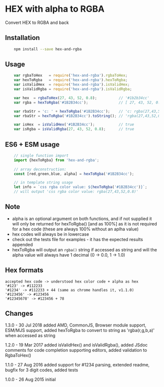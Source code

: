 # HEX with alpha to RGBA

Convert HEX to RGBA and back

## Installation
```sh
    npm install --save hex-and-rgba
```
## Usage
```js
    var rgbaToHex   = require('hex-and-rgba').rgbaToHex;
    var hexToRgba   = require('hex-and-rgba').hexToRgba;
    var isValidHex  = require('hex-and-rgba').isValidHex;
    var isValidRgba = require('hex-and-rgba').isValidRgba;

    var hex  = rgbaToHex(27, 43, 52, 0.8);          // '#1b2b34cc'
    var rgba = hexToRgba('#1B2B34cc');              // [ 27, 43, 52, 0.8 ]

    var rbaStr = 'c: ' + hexToRgba('#1B2B34cc');    // 'c: rgba(27,43,52,0.8)'
    var rbaStr = hexToRgba('#1B2B34cc').toString(); // 'rgba(27,43,52,0.8)'

    var isHex  = isValidHex('#1B2B34cc');           // true
    var isRgba = isValidRgba(27, 43, 52, 0.8);      // true
```
## ES6 + ESM usage
```js
    // single function import
    import {hexToRgba} from 'hex-and-rgba';
    
    // array deconstruction:
    const [red,green,blue, alpha] = hexToRgba('#1B2B34cc');

    // in template string usage
    let info = `css rgba color value: ${hexToRgba('#1B2B34cc')}`;
    // will output 'css rgba color value: rgba(27,43,52,0.8)'
```
## Note

- alpha is an optional argument on both functions,
  and if not supplied it will only be returned for hexToRgba() [and as 100%]
  as it is not required for a hex code (these are always 100% without an aplha value)
- hex codes will always be in lowercase
- check out the tests file for examples - it has the expected results appended
- hexToRgba will output an `rgba()` string if accessed as string and will the alpha value will always have 1 decimal (0 -> 0.0, 1 -> 1.0)

## Hex formats

    accepted hex code -> understood hex color code + alpha as hex
    '#123' -> #112233
    '#1234' -> #112233 + 44 (same as chrome handles it, v1.1.0)
    '#123456' -> #123456
    '#12345678' -> #123456 + 78

## Changes

1.3.0 - 30 Jul 2018
added AMD, CommonJS, Browser module support, ESM/MJS support,
added hexToRgba to convert to string as 'rgba(r,g,b,a)' when accessed as string

1.2.0 - 19 Mar 2017
added isValidHex() and isValidRgba(), 
added JSdoc comments for code completion supporting editors,
added validation to RgbaToHex()

1.1.0 - 27 Aug 2016
added support for #1234 parsing,
extended readme, 
bugfix for 3 digit codes, 
added tests

1.0.0 - 26 Aug 2015
initial
